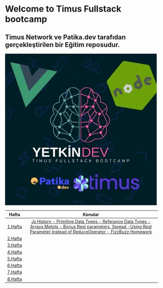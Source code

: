 # Welcome to Timus Fullstack bootcamp

## Timus Network ve Patika.dev tarafıdan gerçekleştirilen bir Eğitim reposudur.

<img src="Assets/Main.jpg" alt="">

|             Hafta             |                                                                                         Konular                                                                                          |
| :---------------------------: | :--------------------------------------------------------------------------------------------------------------------------------------------------------------------------------------: |
| [1.Hafta](tree/master/Hafta1) | [Js History - Primitive Data Types - Referance Data Types - Arrays Metots - Bonus Rest parameters, Spread -Using Rest Parameter Instead of ReduceOperator - FizzBuzz Homework ](1.Hafta) |
|      [2.Hafta](#week-2)       |                                                                                       [ ](#week-2)                                                                                       |
|      [3.Hafta](#week-3)       |                                                                                       [ ](#week-3)                                                                                       |
|      [4.Hafta](#week-4)       |                                                                                       [ ](#week-4)                                                                                       |
|      [5.Hafta](#week-5)       |                                                                                       [ ](#week-5)                                                                                       |
|      [6.Hafta](#week-6)       |                                                                                       [ ](#week-6)                                                                                       |
|      [7.Hafta](#week-7)       |                                                                                       [ ](#week-7)                                                                                       |
|      [8.Hafta](#week-8)       |                                                                                       [ ](#week-8)                                                                                       |
